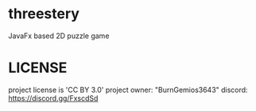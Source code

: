 # threestery
JavaFx based 2D puzzle game

# LICENSE
project license is 'CC BY 3.0'
project owner:
    "BurnGemios3643"
discord:
    https://discord.gg/FxscdSd
